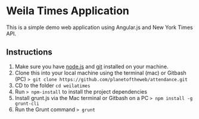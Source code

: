 # Weila Times Application
This is a simple demo web application using Angular.js and New York Times API.

## Instructions
1. Make sure you have [node.js](http://nodejs.org/) and [git](http://git-scm.com/) installed on your machine.
2. Clone this into your local machine using the terminal (mac) or Gitbash (PC) `> git clone https://github.com/planetoftheweb/attendance.git`
3. CD to the folder `cd weilatimes`
4. Run `> npm-install` to install the project dependencies
5. Install grunt.js via the Mac terminal or Gitbash on a PC `> npm install -g grunt-cli`
5. Run the Grunt command `> grunt`
